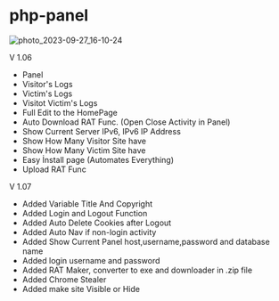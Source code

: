 # php-panel


![photo_2023-09-27_16-10-24](https://github.com/theIzdIrap/php-panel/assets/62066592/0924c10d-5798-46da-92b1-bd7dc9937ea7)

V 1.06
- Panel
- Visitor's Logs
- Victim's Logs
- Visitot Victim's Logs
- Full Edit to the HomePage
- Auto Download RAT Func. (Open Close Activity in Panel)
- Show Current Server IPv6, IPv6 IP Address
- Show How Many Visitor Site have
- Show How Many Victim Site have
- Easy İnstall page (Automates Everything)
- Upload RAT Func

V 1.07
- Added Variable Title And Copyright
- Added Login and Logout Function
- Added Auto Delete Cookies after Logout
- Added Auto Nav if non-login activity
- Added Show Current Panel host,username,password and database name
- Added login username and password
- Added RAT Maker, converter to exe and downloader in .zip file
- Added Chrome Stealer
- Added make site Visible or Hide
